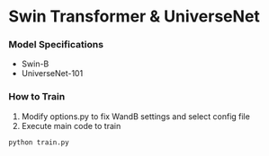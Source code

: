 # Swin Transformer & UniverseNet

### Model Specifications

  * Swin-B
  * UniverseNet-101

### How to Train

1. Modify options.py to fix WandB settings and select config file
2. Execute main code to train

```shell
python train.py
```
